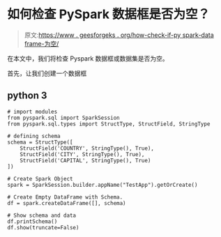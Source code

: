 # 如何检查 PySpark 数据框是否为空？

> 原文:[https://www . geesforgeks . org/how-check-if-py spark-data frame-为空/](https://www.geeksforgeeks.org/how-to-check-if-pyspark-dataframe-is-empty/)

在本文中，我们将检查 Pyspark 数据框或数据集是否为空。

首先，让我们创建一个数据框

## python 3

```
# import modules
from pyspark.sql import SparkSession
from pyspark.sql.types import StructType, StructField, StringType

# defining schema
schema = StructType([
    StructField('COUNTRY', StringType(), True),
    StructField('CITY', StringType(), True),
    StructField('CAPITAL', StringType(), True)
])

# Create Spark Object
spark = SparkSession.builder.appName("TestApp").getOrCreate()

# Create Empty DataFrame with Schema.
df = spark.createDataFrame([], schema)

# Show schema and data
df.printSchema()
df.show(truncate=False)
```